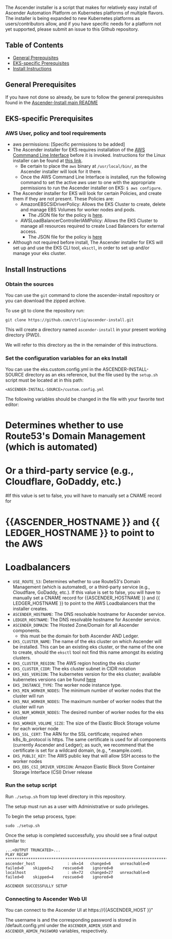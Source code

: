The Ascender installer is a script that makes for relatively easy
install of Ascender Automation Platform on Kubernetes platforms of
multiple flavors. The installer is being expanded to new Kubernetes
platforms as users/contributors allow, and if you have specific needs
for a platform not yet supported, please submit an issue to this
Github repository.

## Table of Contents

- [General Prerequisites](#general-prerequisites)
- [EKS-specific Prerequisites](#eks-specific-prerequisites)
- [Install Instructions](#install-instructions)

## General Prerequisites

If you have not done so already, be sure to follow the general
prerequisites found in the [Ascender-Install main
README](../../README.md#general-prerequisites)

## EKS-specific Prerequisites

### AWS User, policy and tool requirements
- aws permissions: [Specific permissions to be added]
- The Ascender installer for EKS requires installation of the [AWS Commmand Line Interface](https://aws.amazon.com/cli/) before it is invoked. Instructions for the Linux installer can be found at [this link](https://docs.aws.amazon.com/cli/latest/userguide/getting-started-install.html#cliv2-linux-install).
  - Be certain to place the `aws` binary at `/usr/local/bin/`, as the Ascender installer will look for it there.
  - Once the AWS Command Line Interface is installed, run the following command to set the active aws user to one with the appropriate permissions to run the Ascender installer on EKS: `$ aws configure`.
- The Ascender installer for EKS will look for certain Policies, and create them if they are not present. These Policies are:
  - AmazonEBSCSIDriverPolicy: Allows the EKS Cluster to create, delete and manage EBS Volumes for worker nodes and pods.
    - The JSON file for the policy is [here](../../playbooks/roles/k8s_setup/templates/eks/ebs-scsi-driver-policy.json).
  - AWSLoadBalancerControllerIAMPolicy: Allows the EKS Cluster to manage all resources required to create Load Balancers for external access.
    - The JSON file for the policy is [here](../../playbooks/roles/k8s_setup/templates/eks/iam-policy.json)
- Although not required before install, The Ascender installer for EKS will set up and use the EKS CLI tool, `eksctl`, in order to set up and/or manage your eks cluster.

## Install Instructions

### Obtain the sources

You can use the `git` command to clone the ascender-install repository or you can download the zipped archive. 

To use git to clone the repository run:

```
git clone https://github.com/ctrliq/ascender-install.git
```
This will create a directory named `ascender-install` in your present working directory (PWD).

We will refer to this directory as the <ASCENDER-INSTALL-SOURCE> in the remainder of this instructions.

### Set the configuration variables for an eks Install

You can use the eks.custom.config.yml in the ASCENDER-INSTALL-SOURCE directory as an eks reference, but
the file used by the `setup.sh` script must be located at in this path:

```
<ASCENDER-INSTALL-SOURCE>/custom.config.yml
```

The following variables should be changed in the file with your favorite text editor:

# Determines whether to use Route53's Domain Management (which is automated)
# Or a third-party service (e.g., Cloudflare, GoDaddy, etc.)
#If this value is set to false, you will have to manually set a CNAME record for 
# {{ASCENDER_HOSTNAME }} and {{ LEDGER_HOSTNAME }} to point to the AWS 
# Loadbalancers
- `USE_ROUTE_53`: Determines whether to use Route53's Domain Management (which is automated), or a third-party service (e.g., Cloudflare, GoDaddy, etc.). If this value is set to false, you will have to manually set a CNAME record for {{ASCENDER_HOSTNAME }} and {{ LEDGER_HOSTNAME }} to point to the AWS Loadbalancers that the installer creates.
- `ASCENDER_HOSTNAME`: The DNS resolvable hostname for Ascender service.
- `LEDGER_HOSTNAME`: The DNS resolvable hostname for Ascender service.
- `ASCENDER_DOMAIN`: The Hosted Zone/Domain for all Ascender components. 
  - this must be the domain for both Ascender AND Ledger.
- `EKS_CLUSTER_NAME`: The name of the eks cluster on which Ascender will be installed. This can be an existing eks cluster, or the name of the one to create, should the `eksctl` tool not find this name amongst its existing clusters.
- `EKS_CLUSTER_REGION`: The AWS region hosting the eks cluster
- `EKS_CLUSTER_CIDR`: The eks cluster subnet in CIDR notation
- `EKS_K8S_VERSION`: The kubernetes version for the eks cluster; available kubernetes versions can be found [here](https://docs.aws.amazon.com/eks/latest/userguide/kubernetes-versions.html)
- `EKS_INSTANCE_TYPE`: The worker node instance type. 
 - `EKS_MIN_WORKER_NODES`: The minimum number of worker nodes that the cluster will run
- `EKS_MAX_WORKER_NODES`: The maximum number of worker nodes that the cluster will run
- `EKS_NUM_WORKER_NODES`: The desired number of worker nodes for the eks cluster
- `EKS_WORKER_VOLUME_SIZE`: The size of the Elastic Block Storage volume for each worker node
- `EKS_SSL_CERT`: The ARN for the SSL certificate; required when k8s_lb_protocol is https. The same certificate is used for all components (currently Ascender and Ledger); as such, we recommend that the certificate is set for a wildcard domain, (e.g., *.example.com).
- `EKS_PUBLIC_KEY`: The AWS public key that will allow SSH access to the worker nodes
- `EKS_EBS_CSI_DRIVER_VERSION`: Amazon Elastic Block Store Container Storage Interface (CSI) Driver release

### Run the setup script

Run `./setup.sh` from top level directory in this repository.

The setup must run as a user with Administrative or sudo privileges.  

To begin the setup process, type:

```
sudo ./setup.sh
```

Once the setup is completed successfully, you should see a final output similar to:

```
...<OUTPUT TRUNCATED>...
PLAY RECAP *************************************************************************************************************************
ascender_host              : ok=14   changed=6    unreachable=0    failed=0    skipped=2    rescued=0    ignored=0
localhost                  : ok=72   changed=27   unreachable=0    failed=0    skipped=4    rescued=0    ignored=0

ASCENDER SUCCESSFULLY SETUP
```


### Connecting to Ascender Web UI

You can connect to the Ascender UI at https://{{ASCENDER_HOST }}"


The username is and the corresponding password is stored in <ASCENDER-INSTALL-SOURCE>/default.config.yml under the `ASCENDER_ADMIN_USER` and `ASCENDER_ADMIN_PASSWORD` variables, respectively.


